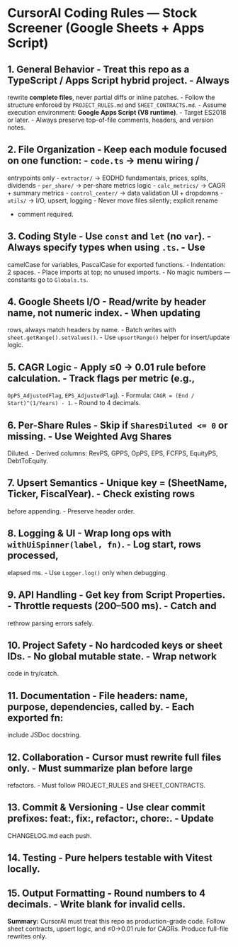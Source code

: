 # CursorAI Coding Rules — Stock Screener (Google Sheets + Apps Script)
## 1. General Behavior - Treat this repo as a **TypeScript / Apps Script hybrid** project. - Always
rewrite **complete files**, never partial diffs or inline patches. - Follow the structure enforced by
`PROJECT_RULES.md` and `SHEET_CONTRACTS.md`. - Assume execution environment:
**Google Apps Script (V8 runtime)**. - Target ES2018 or later. - Always preserve top-of-file
comments, headers, and version notes.
## 2. File Organization - Keep each module focused on one function: - `code.ts` → menu wiring /
entrypoints only - `extractor/` → EODHD fundamentals, prices, splits, dividends - `per_share/` →
per-share metrics logic - `calc_metrics/` → CAGR + summary metrics - `control_center/` → data
validation UI + dropdowns - `utils/` → I/O, upsert, logging - Never move files silently; explicit rename
+ comment required.
## 3. Coding Style - Use `const` and `let` (no `var`). - Always specify types when using `.ts`. - Use
camelCase for variables, PascalCase for exported functions. - Indentation: 2 spaces. - Place
imports at top; no unused imports. - No magic numbers — constants go to `Globals.ts`.
## 4. Google Sheets I/O - Read/write by **header name**, not numeric index. - When updating
rows, always match headers by name. - Batch writes with `sheet.getRange().setValues()`. - Use
`upsertRange()` helper for insert/update logic.
## 5. CAGR Logic - Apply ≤0 → 0.01 rule before calculation. - Track flags per metric (e.g.,
`OpPS_AdjustedFlag`, `EPS_AdjustedFlag`). - Formula: `CAGR = (End / Start)^(1/Years) - 1`. -
Round to 4 decimals.
## 6. Per-Share Rules - Skip if `SharesDiluted <= 0` or missing. - Use Weighted Avg Shares
Diluted. - Derived columns: RevPS, GPPS, OpPS, EPS, FCFPS, EquityPS, DebtToEquity.
## 7. Upsert Semantics - Unique key = (SheetName, Ticker, FiscalYear). - Check existing rows
before appending. - Preserve header order.
## 8. Logging & UI - Wrap long ops with `withUiSpinner(label, fn)`. - Log start, rows processed,
elapsed ms. - Use `Logger.log()` only when debugging.
## 9. API Handling - Get key from Script Properties. - Throttle requests (200–500 ms). - Catch and
rethrow parsing errors safely.
## 10. Project Safety - No hardcoded keys or sheet IDs. - No global mutable state. - Wrap network
code in try/catch.
## 11. Documentation - File headers: name, purpose, dependencies, called by. - Each exported fn:
include JSDoc docstring.
## 12. Collaboration - Cursor must rewrite **full files** only. - Must summarize plan before large
refactors. - Must follow PROJECT_RULES and SHEET_CONTRACTS.
## 13. Commit & Versioning - Use clear commit prefixes: feat:, fix:, refactor:, chore:. - Update
CHANGELOG.md each push.
## 14. Testing - Pure helpers testable with Vitest locally.
## 15. Output Formatting - Round numbers to 4 decimals. - Write blank for invalid cells.
**Summary:** CursorAI must treat this repo as production-grade code. Follow sheet contracts,
upsert logic, and ≤0→0.01 rule for CAGRs. Produce full-file rewrites only.